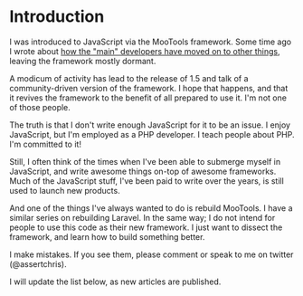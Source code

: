# Introduction

I was introduced to JavaScript via the MooTools framework. Some time ago I wrote about [how the "main" developers have moved on to other things](https://medium.com/p/7bccfb4f1a39), leaving the framework mostly dormant. 

A modicum of activity has lead to the release of 1.5 and talk of a community-driven version of the framework. I hope that happens, and that it revives the framework to the benefit of all prepared to use it. I'm not one of those people.

The truth is that I don't write enough JavaScript for it to be an issue. I enjoy JavaScript, but I'm employed as a PHP developer. I teach people about PHP. I'm committed to it!

Still, I often think of the times when I've been able to submerge myself in JavaScript, and write awesome things on-top of awesome frameworks. Much of the JavaScript stuff, I've been paid to write over the years, is still used to launch new products.

And one of the things I've always wanted to do is rebuild MooTools. I have a similar series on rebuilding Laravel. In the same way; I do not intend for people to use this code as their new framework. I just want to dissect the framework, and learn how to build something better.

I make mistakes. If you see them, please comment or speak to me on twitter (@assertchris). 

I will update the list below, as new articles are published.